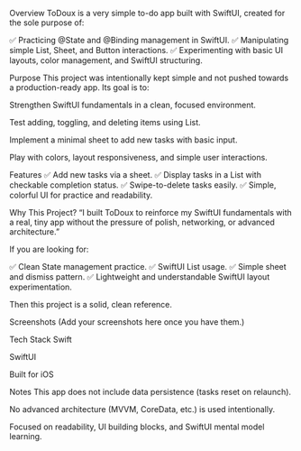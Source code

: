 Overview
ToDoux is a very simple to-do app built with SwiftUI, created for the sole purpose of:

✅ Practicing @State and @Binding management in SwiftUI.
✅ Manipulating simple List, Sheet, and Button interactions.
✅ Experimenting with basic UI layouts, color management, and SwiftUI structuring.

Purpose
This project was intentionally kept simple and not pushed towards a production-ready app.
Its goal is to:

Strengthen SwiftUI fundamentals in a clean, focused environment.

Test adding, toggling, and deleting items using List.

Implement a minimal sheet to add new tasks with basic input.

Play with colors, layout responsiveness, and simple user interactions.

Features
✅ Add new tasks via a sheet.
✅ Display tasks in a List with checkable completion status.
✅ Swipe-to-delete tasks easily.
✅ Simple, colorful UI for practice and readability.

Why This Project?
“I built ToDoux to reinforce my SwiftUI fundamentals with a real, tiny app without the pressure of polish, networking, or advanced architecture.”

If you are looking for:

✅ Clean State management practice.
✅ SwiftUI List usage.
✅ Simple sheet and dismiss pattern.
✅ Lightweight and understandable SwiftUI layout experimentation.

Then this project is a solid, clean reference.

Screenshots
(Add your screenshots here once you have them.)

Tech Stack
Swift

SwiftUI

Built for iOS

Notes
This app does not include data persistence (tasks reset on relaunch).

No advanced architecture (MVVM, CoreData, etc.) is used intentionally.

Focused on readability, UI building blocks, and SwiftUI mental model learning.
